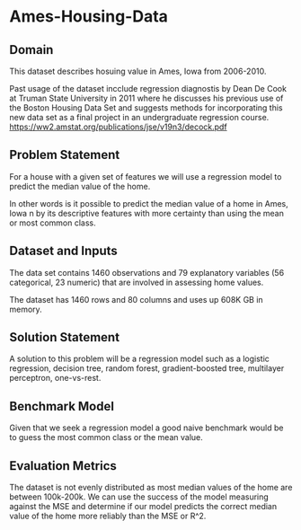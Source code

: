 # Ames-Housing-Data

## Domain
This dataset describes hosuing value in Ames, Iowa from 2006-2010.

Past usage of the dataset incclude regression diagnostis by Dean De Cook at Truman State University in 2011 where he discusses his previous use of the Boston Housing Data Set and suggests methods for incorporating this new data set as a final project in an undergraduate regression course.
https://ww2.amstat.org/publications/jse/v19n3/decock.pdf

## Problem Statement
For a house with a given set of features we will use a regression model to predict the median value of the home.

In other words is it possible to predict the median value of a home in Ames, Iowa n by its descriptive features with more certainty than using the mean or most common class.

## Dataset and Inputs
The data set contains 1460 observations and 79 explanatory variables (56 categorical, 23 numeric) that are involved in assessing home values.

The dataset has 1460 rows and 80 columns and uses up 608K GB in memory.

## Solution Statement
A solution to this problem will be a regression model such as a logistic regression, decision tree, random forest, gradient-boosted tree, multilayer perceptron, one-vs-rest.

## Benchmark Model
Given that we seek a regression model a good naive benchmark would be to guess the most common class or the mean value.

## Evaluation Metrics
The dataset is not evenly distributed as most median values of the home are between 100k-200k. We can use the success of the model measuring against the MSE and determine if our model predicts the correct median value of the home more reliably than the MSE or R^2.
